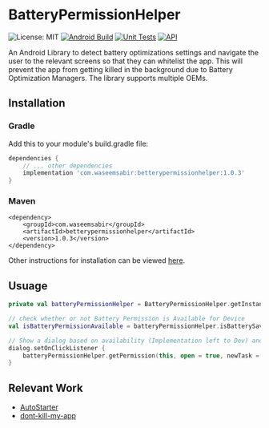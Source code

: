 # BatteryPermissionHelper
![License: MIT](https://img.shields.io/badge/License-MIT-yellow.svg)
[![Android Build](https://github.com/WaseemSabir/BatteryPermissionHelper/actions/workflows/build.yml/badge.svg)](https://github.com/WaseemSabir/BatteryPermissionHelper/actions/workflows/build.yml)
[![Unit Tests](https://github.com/WaseemSabir/BatteryPermissionHelper/actions/workflows/tests.yml/badge.svg)](https://github.com/WaseemSabir/BatteryPermissionHelper/actions/workflows/tests.yml)
[![API](https://img.shields.io/badge/API-16%2B-brightgreen.svg?style=flat)](https://android-arsenal.com/api?level=16)

An Android Library to detect battery optimizations settings and navigate the user to the relevant screens so that they can whitelist the app. This will prevent the app from getting killed in the background due to Battery Optimization Managers. The library supports multiple OEMs.

## Installation
### Gradle
Add this to your module's build.gradle file:
```gradle
dependencies {
    // ... other dependencies
    implementation 'com.waseemsabir:betterypermissionhelper:1.0.3'    
}
```

### Maven
```maven
<dependency>
    <groupId>com.waseemsabir</groupId>
    <artifactId>betterypermissionhelper</artifactId>
    <version>1.0.3</version>
</dependency>
```

Other instructions for installation can be viewed [here](https://central.sonatype.com/artifact/com.waseemsabir/betterypermissionhelper/1.0.0).

## Usuage
```kotlin
private val batteryPermissionHelper = BatteryPermissionHelper.getInstance()

// check whether or not Battery Permission is Available for Device
val isBatteryPermissionAvailable = batteryPermissionHelper.isBatterySaverPermissionAvailable(context = context, onlyIfSupported = true)

// Show a dialog based on availability (Implementation left to Dev) and OnClick open permission manager
dialog.setOnClickListener {
    batteryPermissionHelper.getPermission(this, open = true, newTask = true)
}
```


## Relevant Work

* [AutoStarter](https://github.com/judemanutd/AutoStarter)
* [dont-kill-my-app](https://github.com/urbandroid-team/dont-kill-my-app)
